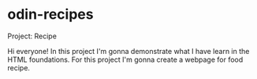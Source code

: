 # odin-recipes
Project: Recipe

Hi everyone! In this project I'm gonna demonstrate what I have learn in the HTML foundations.
For this project I'm gonna create a webpage for food recipe.
